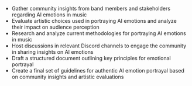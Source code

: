 - Gather community insights from band members and stakeholders regarding AI emotions in music
- Evaluate artistic choices used in portraying AI emotions and analyze their impact on audience perception
- Research and analyze current methodologies for portraying AI emotions in music
- Host discussions in relevant Discord channels to engage the community in sharing insights on AI emotions
- Draft a structured document outlining key principles for emotional portrayal
- Create a final set of guidelines for authentic AI emotion portrayal based on community insights and artistic evaluations